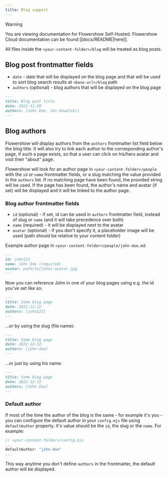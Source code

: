 ```yaml
---
title: Blog support
---
```


> [!warning]
> You are viewing documentation for Flowershow Self-Hosted. Flowershow Cloud documentation can be found [[docs/README|here]].

All files inside the `<your-content-folder>/blog` will be treated as blog posts.

## Blog post frontmatter fields

- `date` - date that will be displayed on the blog page and that will be used to sort blog search results at `<base-url>/blog` path
- `authors` (optional) - blog authors that will be displayed on the blog page

```md
---
title: Blog post title
date: 2022-11-29
authors: [John Doe, Jan Kowalski]
---
```

## Blog authors

Flowershow will display authors from the `authors` frontmatter list field below the blog title. It will also try to link each author to the corresponding author's page, if such a page exists, so that a user can click on his/hers avatar and visit their "about" page.

Flowershow will look for an author page in `<your-content-folder>/people` with the `id` or `name` frontmatter fields, or a slug matching the value provided in the `authors` list. If no matching page have been found, the provided string will be used. If the page has been found, the author's name and avatar (if set) will be displayed and it will be linked to the author page.

### Blog author frontmatter fields

- `id` (optional) - if set, id can be used in `authors` frontmatter field, instead of slug or `name` (and it will take precedence over both)
- `name` (required) - it will be displayed next to the avatar
- `avatar` (optional) - if you don't specify it, a placeholder image will be used (path should be relative to your content folder)

Example author page in `<your-content-folder>/people/john-doe.md`:

```md
---
id: john123
name: John Doe (required)
avatar: path/to/johns-avatar.jpg
---
```

Now you can reference John in one of your blog pages using e.g. the id you've set like so:

```md
---
title: Some blog page
date: 2022-12-12
authors: [john123]
---
```

...or by using the slug (file name):

```md
---
title: Some blog page
date: 2022-12-12
authors: [john-doe]
---
```

...or just by using his name:

```md
---
title: Some blog page
date: 2022-12-12
authors: [John Doe]
---
```

### Default author

If most of the time the author of the blog is the same - for example it's you - you can configure the default author in your `config.mjs` file using `defaultAuthor` property. It's value should be the `id`, the slug or the `name`. For example:

```js
// <your-content-folder>/config.mjs
...
defaultAuthor: "john-doe"
...
```

This way anytime you don't define `authors` in the frontmatter, the default author will be displayed.
